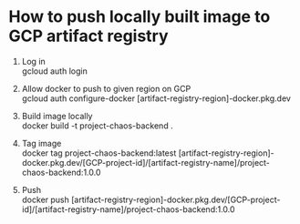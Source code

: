 # How to push locally built image to GCP artifact registry

1. Log in  
gcloud auth login  


2. Allow docker to push to given region on GCP  
gcloud auth configure-docker [artifact-registry-region]-docker.pkg.dev


3. Build image locally  
docker build -t project-chaos-backend .


4. Tag image  
docker tag project-chaos-backend:latest [artifact-registry-region]-docker.pkg.dev/[GCP-project-id]/[artifact-registry-name]/project-chaos-backend:1.0.0


5. Push  
docker push [artifact-registry-region]-docker.pkg.dev/[GCP-project-id]/[artifact-registry-name]/project-chaos-backend:1.0.0

